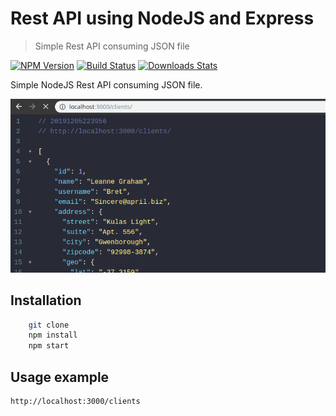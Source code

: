 # Rest API using NodeJS and Express

> Simple Rest API consuming JSON file

[![NPM Version][npm-image]][npm-url]
[![Build Status][travis-image]][travis-url]
[![Downloads Stats][npm-downloads]][npm-url]

Simple NodeJS Rest API consuming JSON file.

![](screenshot.png)

## Installation

```sh
    git clone 
    npm install
    npm start
```

## Usage example

```sh
http://localhost:3000/clients
```

<!-- Markdown link & img dfn's -->
[npm-image]: https://img.shields.io/npm/v/datadog-metrics.svg?style=flat-square
[npm-url]: https://npmjs.org/package/datadog-metrics
[npm-downloads]: https://img.shields.io/npm/dm/datadog-metrics.svg?style=flat-square
[travis-image]: https://img.shields.io/travis/dbader/node-datadog-metrics/master.svg?style=flat-square
[travis-url]: https://travis-ci.org/dbader/node-datadog-metrics